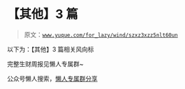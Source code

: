 # 【其他】3 篇

> 原文：[`www.yuque.com/for_lazy/wind/szxz3xzz5nlt60un`](https://www.yuque.com/for_lazy/wind/szxz3xzz5nlt60un)

以下为：【其他】3 篇相关风向标

完整生财周报见懒人专属群~

公众号懒人搜索，[懒人专属群分享](https://lazybook.fun/#/blog/group)